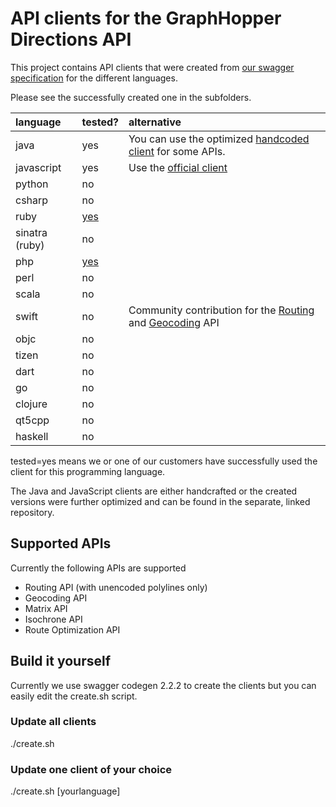 # API clients for the GraphHopper Directions API

This project contains API clients that were created from [our swagger specification](https://graphhopper.com/api/1/swagger.json) for the different languages.

Please see the successfully created one in the subfolders.

language  |  tested?| alternative
:---------|:--------|:------------
java      |  yes    | You can use the optimized [handcoded client](https://github.com/graphhopper/graphhopper/tree/master/client-hc) for some APIs.
javascript|  yes    | Use the [official client](https://github.com/graphhopper/directions-api-js-client)
python    |  no     |
csharp    |  no     |
ruby      |  [yes](https://github.com/graphhopper/directions-api-clients-route-optimization/issues/3)   |
sinatra (ruby)| no     |
php       |  [yes](https://github.com/graphhopper/directions-api-clients-route-optimization/issues/4)     |
perl      |  no     |
scala     |  no     |
swift     |  no     | Community contribution for the [Routing](https://github.com/rmnblm/GraphHopperRouting) and [Geocoding](https://github.com/rmnblm/GraphHopperGeocoder) API
objc      |  no     |
tizen     |  no     |
dart      |  no     |
go        |  no     |
clojure   |  no     |
qt5cpp    |  no     |
haskell   |  no     |

tested=yes means we or one of our customers have successfully used the
client for this programming language. 

The Java and JavaScript clients are either handcrafted or the
created versions were further optimized and can be found in the separate,
linked repository.


## Supported APIs

Currently the following APIs are supported

 * Routing API (with unencoded polylines only)
 * Geocoding API
 * Matrix API 
 * Isochrone API
 * Route Optimization API

## Build it yourself

Currently we use swagger codegen 2.2.2 to create the clients but you can
easily edit the create.sh script.

### Update all clients

./create.sh

### Update one client of your choice

./create.sh [yourlanguage]
